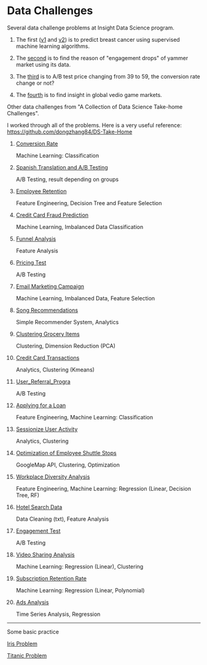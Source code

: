 # Data Challenges

Several data challenge problems at Insight Data Science program.

1. The first ([v1](https://github.com/dongzhang84/data_challenges/blob/master/breast_cancer_v1.ipynb) and [v2](https://github.com/dongzhang84/data_challenges/blob/master/breast_cancer_v2.ipynb)) is to predict breast cancer using supervised machine learning algorithms. 

2. The [second](https://github.com/dongzhang84/data_challenges/blob/master/yammer.ipynb) is to find the reason of "engagement drops" of yammer market using its data. 

3. The [third](https://github.com/dongzhang84/data_challenges/blob/master/Pricing_Test.ipynb) is to A/B test price changing from 39 to 59, the conversion rate change or not?

4. The [fourth](https://github.com/dongzhang84/data_challenges/blob/master/video_game.ipynb) is to find insight in global vedio game markets. 

Other data challenges from "A Collection of Data Science Take-home Challenges". 

I worked through all of the problems. Here is a very useful reference:
https://github.com/dongzhang84/DS-Take-Home

01. [Conversion Rate](https://github.com/dongzhang84/data_challenges/blob/master/01_Conversion_Rate.ipynb)

     Machine Learning: Classification

02. [Spanish Translation and A/B Testing](https://github.com/dongzhang84/data_challenges/blob/master/02_Spanish_Translation.ipynb)

     A/B Testing, result depending on groups

03. [Employee Retention](https://github.com/dongzhang84/data_challenges/blob/master/03_Employee_Retention.ipynb)

     Feature Engineering, Decision Tree and Feature Selection

04. [Credit Card Fraud Prediction](https://github.com/dongzhang84/data_challenges/blob/master/04_Fraud.ipynb)

     Machine Learning, Imbalanced Data Classification

05. [Funnel Analysis](https://github.com/dongzhang84/data_challenges/blob/master/05_Funnel_Analysis.ipynb)

     Feature Analysis

06. [Pricing Test](https://github.com/dongzhang84/data_challenges/blob/master/06_Pricing_Test.ipynb)

     A/B Testing

07. [Email Marketing Campaign](https://github.com/dongzhang84/data_challenges/blob/master/07_Email%20_Marketing_Campaign.ipynb)

     Machine Learning, Imbalanced Data, Feature Selection

08. [Song Recommendations](https://github.com/dongzhang84/data_challenges/blob/master/08_Song_Recommendation_Challenge.ipynb)

     Simple Recommender System, Analytics

09. [Clustering Grocery Items](https://github.com/dongzhang84/data_challenges/blob/master/09_Clustering_Grocery%20_Items.ipynb)

     Clustering, Dimension Reduction (PCA)

10. [Credit Card Transactions](https://github.com/dongzhang84/data_challenges/blob/master/10_Credit_Card_Transactions.ipynb)

     Analytics, Clustering (Kmeans)

11. [User_Referral_Progra](https://github.com/dongzhang84/data_challenges/blob/master/11_User_Referral_Program.ipynb)

     A/B Testing

12. [Applying for a Loan](https://github.com/dongzhang84/data_challenges/blob/master/12_Applying_for_a_loan.ipynb)

     Feature Engineering, Machine Learning: Classification

13. [Sessionize User Activity](https://github.com/dongzhang84/data_challenges/blob/master/13_Sessionize_User_Activity.ipynb)

     Analytics, Clustering

14. [Optimization of Employee Shuttle Stops](https://github.com/dongzhang84/data_challenges/blob/master/14_Employee_Shuttle_Stops_v2.ipynb)

     GoogleMap API, Clustering, Optimization

15. [Workplace Diversity Analysis](https://github.com/dongzhang84/data_challenges/blob/master/15_Workplace_Diversity_Analysis.ipynb)

     Feature Engineering, Machine Learning: Regression (Linear, Decision Tree, RF)

16. [Hotel Search Data](https://github.com/dongzhang84/data_challenges/blob/master/16_Hotel_Search_Data.ipynb)

     Data Cleaning (txt), Feature Analysis

17. [Engagement Test](https://github.com/dongzhang84/data_challenges/blob/master/17_Engagement_Test.ipynb)

     A/B Testing

18. [Video Sharing Analysis](https://github.com/dongzhang84/data_challenges/blob/master/18_Video_Sharing_Analysis.ipynb)

     Machine Learning: Regression (Linear), Clustering

19. [Subscription Retention Rate](https://github.com/dongzhang84/data_challenges/blob/master/19_Subscription_Retention_Rate.ipynb)

     Machine Learning: Regression (Linear, Polynomial)

20. [Ads Analysis](https://github.com/dongzhang84/data_challenges/blob/master/20_Ads_Analysis.ipynb)

     Time Series Analysis, Regression
     
     
----------------------

Some basic practice

[Iris Problem](https://github.com/dongzhang84/data_challenges/blob/master/Iris.ipynb)

[Titanic Problem](https://github.com/dongzhang84/data_challenges/blob/master/Titanic.ipynb)
